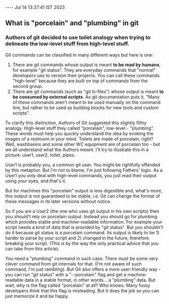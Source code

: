 ---- Jul 14 13:37:41 IST 2023
## What is "porcelain" and "plumbing" in git

### Authors of git decided to use toilet analogy when trying to delineate the low-level stuff from high-level stuff.

Git commands can be classified in many different ways but here is one:
1) There are git commands whose output is meant __to be read by humans__, for example "git status". They are everyday commands that "normal" developers use to version their projects. You can call these commands "high-level" because they are built on top of commands from the second group. 
2) There are git commands (such as "git ls-files") whose output is meant __to be consumed by external scripts__. As git documentation puts it, "Many of these commands aren’t meant to be used manually on the command line, but rather to be used as building blocks for new tools and custom scripts".

To clarify this distinction, Authors of Git suggested this slightly filthy analogy. High-level stuff they called "porcelain", low-level - "plumbing". These words must help you quickly understand the idea by evoking the images of a restroom in your mind. Toilets are made of porcelain, right? Well, washbasins and some other WC equipment are of porcelain too - but we all understand what the Authors meant.
I'll try to illustrate this in a picture:
user1, user2, toilet, pipes.

User1 is probably you, a common git user. You might be rightfully offended by this metaphor. But I'm not to blame, I'm just following Fathers' logic.
As a User1 you only deal with high-level commands, you just read their output using your eyes, and that's it.

But for machines this "porcelain" output is less digestible and, what's more, this output is not guaranteed to be stable, i.e. Git can change the format of these messages in its later versions without notice.

So if you are a User2 (the one who uses git output in his own scripts) then you should't rely on porcelain output. Instead you should go for plumbing which provides stable and machine-readable information.
For example your script needs a kind of data that is provided by "git status". But you shouldn't do it because git status is a porcelain command. Its output is likely to be 1) harder to parse by your script and 2) changed in the future, therefore breaking your script. (This is by the way the only practical advice that you can take from this article).

You need a "plumbing" command in such case. There must be some very clever command from git internals for that. (I'm not aware of such command, I'm just rambling). But Git also offers a more user-friendly way - you can run "git status" with a "--porcelain" flag and get a machine-readable data in a stable format, in other words... a "plumbing" data. But wait, why is the flag called "porcelain" at all? Who knows. Many fussy developers think that this flag is misleading. But it does the job so you can just memorize it and be happy.
